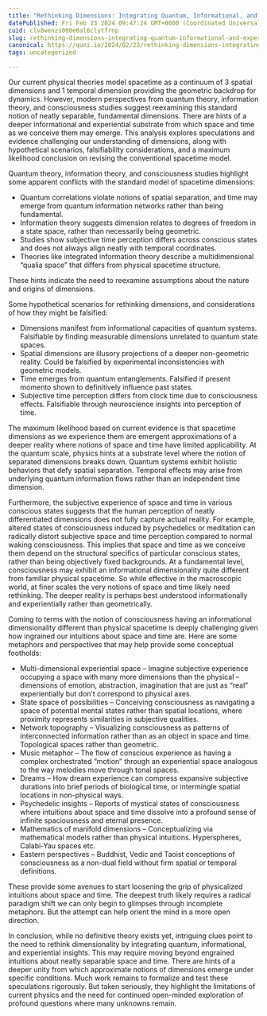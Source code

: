 ```yaml
---
title: "Rethinking Dimensions: Integrating Quantum, Informational, and Experiential Perspectives"
datePublished: Fri Feb 23 2024 09:47:24 GMT+0000 (Coordinated Universal Time)
cuid: clv8wenzs000e0al6clytfrnp
slug: rethinking-dimensions-integrating-quantum-informational-and-experiential-perspectives
canonical: https://quni.io/2024/02/23/rethinking-dimensions-integrating-quantum-informational-and-experiential-perspectives/
tags: uncategorized

---
```


Our current physical theories model spacetime as a continuum of 3 spatial dimensions and 1 temporal dimension providing the geometric backdrop for dynamics. However, modern perspectives from quantum theory, information theory, and consciousness studies suggest reexamining this standard notion of neatly separable, fundamental dimensions. There are hints of a deeper informational and experiential substrate from which space and time as we conceive them may emerge. This analysis explores speculations and evidence challenging our understanding of dimensions, along with hypothetical scenarios, falsifiability considerations, and a maximum likelihood conclusion on revising the conventional spacetime model.

Quantum theory, information theory, and consciousness studies highlight some apparent conflicts with the standard model of spacetime dimensions:

*   Quantum correlations violate notions of spatial separation, and time may emerge from quantum information networks rather than being fundamental.
*   Information theory suggests dimension relates to degrees of freedom in a state space, rather than necessarily being geometric.
*   Studies show subjective time perception differs across conscious states and does not always align neatly with temporal coordinates.
*   Theories like integrated information theory describe a multidimensional “qualia space” that differs from physical spacetime structure.

These hints indicate the need to reexamine assumptions about the nature and origins of dimensions.

Some hypothetical scenarios for rethinking dimensions, and considerations of how they might be falsified:

*   Dimensions manifest from informational capacities of quantum systems. Falsifiable by finding measurable dimensions unrelated to quantum state spaces.
*   Spatial dimensions are illusory projections of a deeper non-geometric reality. Could be falsified by experimental inconsistencies with geometric models.
*   Time emerges from quantum entanglements. Falsified if present momento shown to definitively influence past states.
*   Subjective time perception differs from clock time due to consciousness effects. Falsifiable through neuroscience insights into perception of time.

The maximum likelihood based on current evidence is that spacetime dimensions as we experience them are emergent approximations of a deeper reality where notions of space and time have limited applicability. At the quantum scale, physics hints at a substrate level where the notion of separated dimensions breaks down. Quantum systems exhibit holistic behaviors that defy spatial separation. Temporal effects may arise from underlying quantum information flows rather than an independent time dimension.

Furthermore, the subjective experience of space and time in various conscious states suggests that the human perception of neatly differentiated dimensions does not fully capture actual reality. For example, altered states of consciousness induced by psychedelics or meditation can radically distort subjective space and time perception compared to normal waking consciousness. This implies that space and time as we conceive them depend on the structural specifics of particular conscious states, rather than being objectively fixed backgrounds. At a fundamental level, consciousness may exhibit an informational dimensionality quite different from familiar physical spacetime. So while effective in the macroscopic world, at finer scales the very notions of space and time likely need rethinking. The deeper reality is perhaps best understood informationally and experientially rather than geometrically.

Coming to terms with the notion of consciousness having an informational dimensionality different than physical spacetime is deeply challenging given how ingrained our intuitions about space and time are. Here are some metaphors and perspectives that may help provide some conceptual footholds:

*   Multi-dimensional experiential space – Imagine subjective experience occupying a space with many more dimensions than the physical – dimensions of emotion, abstraction, imagination that are just as “real” experientially but don’t correspond to physical axes.
*   State space of possibilities – Conceiving consciousness as navigating a space of potential mental states rather than spatial locations, where proximity represents similarities in subjective qualities.
*   Network topography – Visualizing consciousness as patterns of interconnected information rather than as an object in space and time. Topological spaces rather than geometric.
*   Music metaphor – The flow of conscious experience as having a complex orchestrated “motion” through an experiential space analogous to the way melodies move through tonal spaces.
*   Dreams – How dream experience can compress expansive subjective durations into brief periods of biological time, or intermingle spatial locations in non-physical ways.
*   Psychedelic insights – Reports of mystical states of consciousness where intuitions about space and time dissolve into a profound sense of infinite spaciousness and eternal presence.
*   Mathematics of manifold dimensions – Conceptualizing via mathematical models rather than physical intuitions. Hyperspheres, Calabi-Yau spaces etc.
*   Eastern perspectives – Buddhist, Vedic and Taoist conceptions of consciousness as a non-dual field without firm spatial or temporal definitions.

These provide some avenues to start loosening the grip of physicalized intuitions about space and time. The deepest truth likely requires a radical paradigm shift we can only begin to glimpses through incomplete metaphors. But the attempt can help orient the mind in a more open direction.

In conclusion, while no definitive theory exists yet, intriguing clues point to the need to rethink dimensionality by integrating quantum, informational, and experiential insights. This may require moving beyond engrained intuitions about neatly separable space and time. There are hints of a deeper unity from which approximate notions of dimensions emerge under specific conditions. Much work remains to formalize and test these speculations rigorously. But taken seriously, they highlight the limitations of current physics and the need for continued open-minded exploration of profound questions where many unknowns remain.